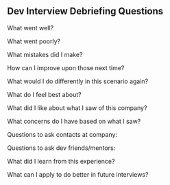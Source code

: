 ## Dev Interview Debriefing Questions


What went well?

What went poorly?


What mistakes did I make? 

How can I improve upon those next time?


What would I do differently in this scenario again?

What do I feel best about?


What did I like about what I saw of this company?

What concerns do I have based on what I saw?


Questions to ask contacts at company:

Questions to ask dev friends/mentors:


What did I learn from this experience?

What can I apply to do better in future interviews?
